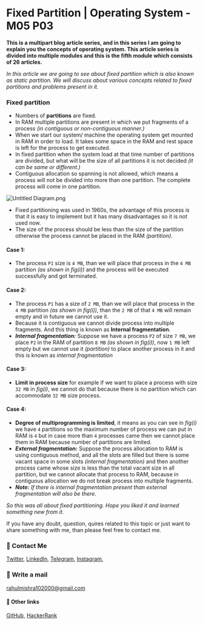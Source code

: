 # Fixed Partition | Operating System - M05 P03

**This is a multipart blog article series, and in this series I am going to explain you the concepts of operating system. This article series is divided into multiple modules and this is the fifth module which consists of 26 articles.**

_In this article we are going to see about fixed partition which is also known as static partition. We will discuss about various concepts related to fixed partitions and problems present in it._

### Fixed partition
- Numbers of **partitions** are fixed. 
- In RAM multiple partitions are present in which we put fragments of a process _(in contiguous or non-contiguous manner.)_
- When we start our system/ machine the operating system get mounted in RAM in order to load. It takes some space in the RAM and rest space is left for the process to get executed.
- In fixed partition when the system load at that time number of partitions are divided, but what will be the size of all partitions it is not decided _(it can be same or different.)_
- Contiguous allocation so spanning is not allowed, which means a process will not be divided into more than one partition. The complete process will come in one partition.

<!-- Image will come here -->

![Untitled Diagram.png](https://cdn.hashnode.com/res/hashnode/image/upload/v1608207631775/NQ4Z4cWTo.png)

- Fixed partitioning was used in 1960s, the advantage of this process is that it is easy to implement but it has many disadvantages so it is not used now.
- The size of the process should be less than the size of the partition otherwise the process cannot be placed in the RAM _(partition)_.

#### Case 1:
- The process `P1` size is `4 MB`, than we will place that process in the `4 MB` partition _(as shown in fig(i))_ and the process will be executed successfully and got terminated.

#### Case 2:
- The process `P1` has a size of `2 MB`, than we will place that process in the `4 MB` partition _(as shown in fig(i))_, than the `2 MB` of that `4 MB` will remain empty and in future we cannot use it.
- Because it is contiguous we cannot divide process into multiple fragments. And this thing is known as **Internal fragmentation**.
- ***Internal fragmentation:*** Suppose we have a process `P2` of size `7 MB`, we place `P2` in the RAM of partition `8 MB` _(as shown in fig(i))_, now `1 MB` left empty but we cannot use it _(partition)_ to place another process in it and this is known as _internal fragmentation_

#### Case 3:
- **Limit in process size** for example if we want to place a process with size `32 MB` in _fig(i)_, we cannot do that because there is no partition which can accommodate `32 MB` size process.

#### Case 4:
- **Degree of multiprogramming is limited**, it means as you can see in _fig(i)_ we have `4` partitions so the maximum number of process we can put in RAM is `4` but in case more than `4` processes came then we cannot place them in RAM because number of partitions are limited.
- ***External fragmentation:*** Suppose the process allocation to RAM is using contiguous method, and all the slots are filled but there is some vacant space in some slots _(internal fragmentation)_ and then another process came whose size is less than the total vacant size in all partition, but we cannot allocate that process to RAM, because in contiguous allocation we do not break process into multiple fragments.
- ***Note:*** _If there is internal fragmentation present than external fragmentation will also be there._

_So this was all about fixed partitioning. Hope you liked it and learned something new from it._

If you have any doubt, question, quires related to this topic or just want to share something with me, than please feel free to contact me.

### 📱 Contact Me

[Twitter](https://twitter.com/r_mishra10),
[LinkedIn](https://www.linkedin.com/in/rahul-mishra-66210b185),
[Telegram](https://t.me/rahul_mishra10),
[Instagram](https://www.instagram.com/rahul_mishra10/?hl=en),

### 📧 Write a mail
<rahulmishra102000@gmail.com>

#### 🚀 Other links

[GitHub](https://github.com/rahulMishra05),
[HackerRank](https://www.hackerrank.com/rahulmishra10201)


